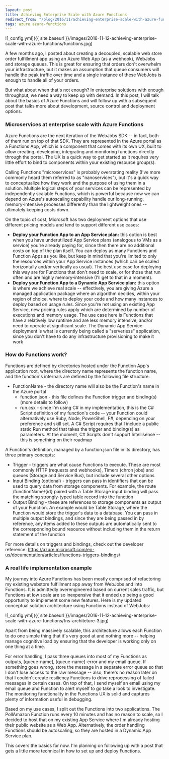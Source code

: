 ```yaml
---
layout: post
title: Achieving Enterprise Scale with Azure Functions
redirect_from: "/blog/2016/11/achieving-enterprise-scale-with-azure-functions/"
tags: azure azure-functions
---
```


![_config.yml]({{ site.baseurl }}/images/2016-11-12-achieving-enterprise-scale-with-azure-functions/functions.jpg)

A few months ago, I posted about creating a decoupled, scalable web store order fulfillment app using an Azure Web App (as a webhook), WebJobs and storage queues. This is great for ensuring that orders don't overwhelm your infrastructure, but it makes an assumption that queue consumers will handle the peak traffic over time and a single instance of these WebJobs is enough to handle all of your orders.

But what about when that's not enough? In enterprise solutions with enough throughput, we need a way to keep up with demand. In this post, I will talk about the basics of Azure Functions and will follow up with a subsequent post that talks more about development, source control and deployment options.

### Microservices at enterprise scale with Azure Functions
Azure Functions are the next iteration of the WebJobs SDK -- in fact, both of them run on top of that SDK. They are represented in the Azure portal as a Functions App, which is a component that comes with its own UX, built to allow creating, developing, integrating and monitoring functions directly through the portal. The UX is a quick way to get started as it requires very little effort to bind to components within your existing resource group(s).

Calling Functions "microservices" is probably overstating reality (I've more commonly heard them referred to as "nanoservices"), but it's a quick way to conceptualize how they work and the purpose of using them in a solution. Multiple logical steps of your services can be represented by independently scalable Functions, which is powerful because now we can depend on Azure's autoscaling capability handle our long-running, memory-intensive processes differently than the lightweight ones -- ultimately keeping costs down.

On the topic of cost, Microsoft has two deployment options that use different pricing models and tend to support different use cases:

* **Deploy your Function App to an App Service plan:** this option is best when you have underutilized App Service plans (analogous to VMs as a service) you're already paying for, since then there are no additional costs on top of the plan itself. You can deploy as many Functions and Function Apps as you like, but keep in mind that you're limited to only the resources within your App Service instances (which can be scaled horizontally and/or vertically as usual). The best use case for deploying this way are for Functions that don't need to scale, or for those that run often and are highly memory-intensive (I'll get to that in a moment).
* **Deploy your Function App to a Dynamic App Service plan:** this option is where we achieve real scale -- effectively, you are giving Azure a managed application package where an algorithm decides, within your region of choice, where to deploy your code and how many instances to deploy based on usage rules. Since you're not using an existing App Service, new pricing rules apply which are determined by number of executions and memory usage. The use case here is Functions that have a relatively low runtime and are less memory intensive, and/or need to operate at significant scale. The Dynamic App Service deployment is what is currently being called a "serverless" application, since you don't have to do any infrastructure provisioning to make it work

### How do Functions work?
Functions are defined by directories hosted under the Function App's application root, where the directory name represents the function name, and the function's internals are defined by the following file structure:

* FunctionName - the directory name will also be the Function's name in the Azure portal
    * function.json - this file defines the Function trigger and binding(s) (more details to follow)
    * run.csx - since I'm using C# in my implementation, this is the C# Script definition of my function's code -- your Function could alternatively use Ruby, Node, PowerShell, F#, depending on your preference and skill set. A C# Script requires that I include a public static Run method that takes the trigger and binding(s) as parameters. At the moment, C# Scripts don't support Intellisense -- this is something on their roadmap

A Function's definition, managed by a function.json file in its directory, has three primary concepts:

* Trigger - triggers are what cause Functions to execute. These are most commonly HTTP (requests and webhooks), Timers (chron jobs) and queues (Storage and Service Bus), but include several other options
* Input Binding (optional) - triggers can pass in identifiers that can be used to query data from storage components. For example, the route /functionName/{id} paired with a Table Storage input binding will pass the matching strongly-typed table record into the function
* Output Binding - these are references to storage components as output of your Function. An example would be Table Storage, where the Function would store the trigger's data to a database. You can pass in multiple output bindings, and since they are being passed in by reference, any items added to these outputs are automatically sent to the corresponding bound resource without including them in the return statement of the function

For more details on triggers and bindings, check out the developer reference: https://azure.microsoft.com/en-us/documentation/articles/functions-triggers-bindings/

### A real life implementation example
My journey into Azure Functions has been mostly comprised of refactoring my existing webstore fulfillment app away from WebJobs and into Functions. It is admittedly overengineered based on current sales traffic, but Functions at low scale are so inexpensive that it ended up being a good opportunity to implement some new features. Here is my updated conceptual solution architecture using Functions instead of WebJobs:

![_config.yml]({{ site.baseurl }}/images/2016-11-12-achieving-enterprise-scale-with-azure-functions/fns-architeture-3.jpg)

Apart from being massively scalable, this architecture allows each Function to do one simple thing that it's very good at and nothing more -- helping manage cognitive load by ensuring that the developer is working only on one thing at a time.

For error handling, I pass three queues into most of my Functions as outputs, [queue-name], [queue-name]-error and my email queue. If something goes wrong, store the message in a separate error queue so that I don't lose access to the raw message -- also, there's no reason later on that I couldn't create resiliency Functions to drive reprocessing of failed messages in certain cases. On top of that, I send myself an email using my email queue and Function to alert myself to go take a look to investigate. The monitoring functionality in the Functions UX is solid and captures plenty of information useful in debugging.

Based on my use cases, I split out the Functions into two applications. The PollAmazon Function runs every 10 minutes and has no reason to scale, so I decided to host that on my existing App Service where I'm already hosting their public website as a Web App. Alternatively, the order handling Functions should be autoscaling, so they are hosted in a Dynamic App Service plan.

This covers the basics for now. I'm planning on following up with a post that gets a little more technical in how to set up and deploy Functions.